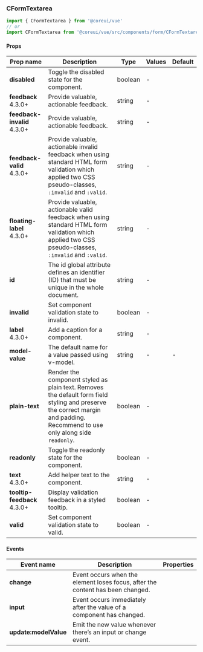 ### CFormTextarea

```jsx
import { CFormTextarea } from '@coreui/vue'
// or
import CFormTextarea from '@coreui/vue/src/components/form/CFormTextarea'
```

#### Props

| Prop name                                                           | Description                                                                                                                                                                 | Type    | Values | Default |
| ------------------------------------------------------------------- | --------------------------------------------------------------------------------------------------------------------------------------------------------------------------- | ------- | ------ | ------- |
| **disabled**                                                        | Toggle the disabled state for the component.                                                                                                                                | boolean | -      |         |
| **feedback** <br><div class="badge bg-primary">4.3.0+</div>         | Provide valuable, actionable feedback.                                                                                                                                      | string  | -      |         |
| **feedback-invalid** <br><div class="badge bg-primary">4.3.0+</div> | Provide valuable, actionable feedback.                                                                                                                                      | string  | -      |         |
| **feedback-valid** <br><div class="badge bg-primary">4.3.0+</div>   | Provide valuable, actionable invalid feedback when using standard HTML form validation which applied two CSS pseudo-classes, `:invalid` and `:valid`.                       | string  | -      |         |
| **floating-label** <br><div class="badge bg-primary">4.3.0+</div>   | Provide valuable, actionable valid feedback when using standard HTML form validation which applied two CSS pseudo-classes, `:invalid` and `:valid`.                         | string  | -      |         |
| **id**                                                              | The id global attribute defines an identifier (ID) that must be unique in the whole document.                                                                               | string  | -      |         |
| **invalid**                                                         | Set component validation state to invalid.                                                                                                                                  | boolean | -      |         |
| **label** <br><div class="badge bg-primary">4.3.0+</div>            | Add a caption for a component.                                                                                                                                              | string  | -      |         |
| **model-value**                                                     | The default name for a value passed using v-model.                                                                                                                          | string  | -      | -       |
| **plain-text**                                                      | Render the component styled as plain text. Removes the default form field styling and preserve the correct margin and padding. Recommend to use only along side `readonly`. | boolean | -      |         |
| **readonly**                                                        | Toggle the readonly state for the component.                                                                                                                                | boolean | -      |         |
| **text** <br><div class="badge bg-primary">4.3.0+</div>             | Add helper text to the component.                                                                                                                                           | string  | -      |         |
| **tooltip-feedback** <br><div class="badge bg-primary">4.3.0+</div> | Display validation feedback in a styled tooltip.                                                                                                                            | boolean | -      |         |
| **valid**                                                           | Set component validation state to valid.                                                                                                                                    | boolean | -      |         |

#### Events

| Event name            | Description                                                                    | Properties |
| --------------------- | ------------------------------------------------------------------------------ | ---------- |
| **change**            | Event occurs when the element loses focus, after the content has been changed. |
| **input**             | Event occurs immediately after the value of a component has changed.           |
| **update:modelValue** | Emit the new value whenever there’s an input or change event.                  |
